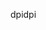 <span data-ttu-id="5e4b2-101">dpi</span><span class="sxs-lookup"><span data-stu-id="5e4b2-101">dpi</span></span>